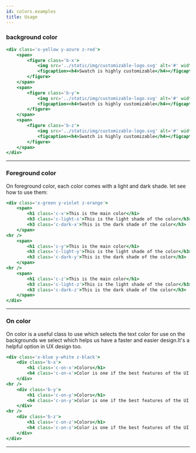 ```yaml
---
id: colors.examples
title: Usage
---
```



### background color

```jsx live
<div class='x-yellow y-azure z-red'>
	<span> 
		<figure class='b-x'>
			<img src='../static/img/customizable-logo.svg' alt='#' width='200px'/>
			<figcaption><h4>Swatch is highly customizable</h4></figcaption>
		</figure>
	</span>
	<span>
		<figure class='b-y'>
			<img src='../static/img/customizable-logo.svg' alt='#' width='200px'/>
			<figcaption><h4>Swatch is highly customizable</h4></figcaption>
		</figure>
	</span>
	<span>
		<figure class='b-z'>
			<img src='../static/img/customizable-logo.svg' alt='#' width='200px'/>
			<figcaption><h4>Swatch is highly customizable</h4></figcaption>
		</figure>
	</span>
</div>
```

---

### Foreground color

On foreground color, each color comes with a light and dark shade. let see how to use them:


```jsx live
<div class='x-green y-violet z-orange'>
	<span>
		<h1 class='c-x'>This is the main color</h1>
		<h3 class='c-light-x'>This is the light shade of the color</h3>
		<h3 class='c-dark-x'>This is the dark shade of the color</h3>
	</span>
<hr />
	<span>
		<h1 class='c-y'>This is the main color</h1>
		<h3 class='c-light-y'>This is the light shade of the color</h3>
		<h3 class='c-dark-y'>This is the dark shade of the color</h3>
	</span>
<hr />
	<span>
		<h1 class='c-z'>This is the main color</h1>
		<h3 class='c-light-z'>This is the light shade of the color</h3>
		<h3 class='c-dark-z'>This is the dark shade of the color</h3>
	</span>
</div>
```

---

### On color

On color is a useful class to use which selects the text color for use on the backgrounds we select which helps us have a faster and easier design.It's a helpful option in UX design too. 


```jsx live
<div class='x-blue y-white z-black'>
	<div class='b-x'>
		<h1 class='c-on-x'>Colors</h1>
		<h4 class='c-on-x'>Color is one if the best features of the UI design.</h4>
	</div>
<hr />
	<div class='b-y'>
		<h1 class='c-on-y'>Colors</h1>
		<h4 class='c-on-y'>Color is one if the best features of the UI design.</h4>
	</div>
<hr />
	<div class='b-z'>
		<h1 class='c-on-z'>Colors</h1>
		<h4 class='c-on-z'>Color is one if the best features of the UI design.</h4>
	</div>
</div>
```
---
